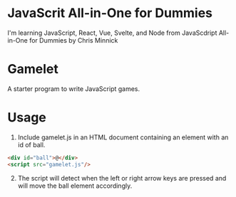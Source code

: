 # JavaScrit All-in-One for Dummies

I'm learning JavaScript, React, Vue, Svelte, and Node
from JavaScdript All-in-One for Dummies by Chris Minnick

# Gamelet

A starter program to write JavaScript games.

# Usage

1. Include gamelet.js in an HTML document containing an element with an id of ball.

```html
<div id="ball">@</div>
<script src="gamelet.js"/>
```

2. The script will detect when the left or right arrow keys are pressed and will move the ball element accordingly.
